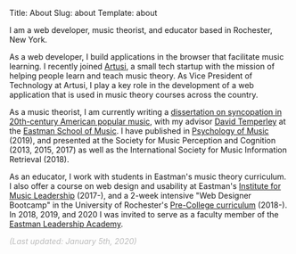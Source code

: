 Title: About
Slug: about
Template: about

I am a web developer, music theorist, and educator based in Rochester, New York.

As a web developer, I build applications in the browser that facilitate music learning. I recently joined [Artusi](https://www.artusi.xyz/), a small tech startup with the mission of helping people learn and teach music theory. As Vice President of Technology at Artusi, I play a key role in the development of a web application that is used in music theory courses across the country.

As a music theorist, I am currently writing a [dissertation on syncopation in 20th-century American popular music](/projects/dissertation), with my advisor [David Temperley](http://davidtemperley.com/) at the [Eastman School of Music](https://www.esm.rochester.edu/). I have published in [Psychology of Music](http://bit.do/ap_music) (2019), and presented at the Society for Music Perception and Cognition (2013, 2015, 2017) as well as the International Society for Music Information Retrieval (2018).

As an educator, I work with students in Eastman's music theory curriculum. I also offer a course on web design and usability at Eastman's [Institute for Music Leadership](https://iml.esm.rochester.edu/) (2017-), and a 2-week intensive "Web Designer Bootcamp" in the University of Rochester's [Pre-College curriculum](https://enrollment.rochester.edu/precollege/non-credit-courses/) (2018-). In 2018, 2019, and 2020 I was invited to serve as a faculty member of the [Eastman Leadership Academy](https://iml.esm.rochester.edu/leadership-academy/).

<div class="text-right" style="color: #bbb;"><i>(Last updated: January 5th, 2020)</i></div>
